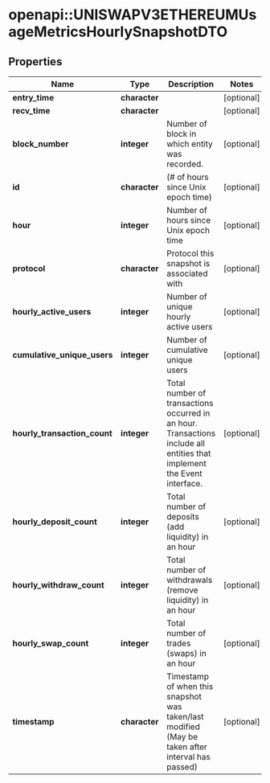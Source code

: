 # openapi::UNISWAPV3ETHEREUMUsageMetricsHourlySnapshotDTO



## Properties
Name | Type | Description | Notes
------------ | ------------- | ------------- | -------------
**entry_time** | **character** |  | [optional] 
**recv_time** | **character** |  | [optional] 
**block_number** | **integer** | Number of block in which entity was recorded. | [optional] 
**id** | **character** | (# of hours since Unix epoch time) | [optional] 
**hour** | **integer** | Number of hours since Unix epoch time | [optional] 
**protocol** | **character** | Protocol this snapshot is associated with | [optional] 
**hourly_active_users** | **integer** | Number of unique hourly active users | [optional] 
**cumulative_unique_users** | **integer** | Number of cumulative unique users | [optional] 
**hourly_transaction_count** | **integer** | Total number of transactions occurred in an hour. Transactions include all entities that implement the Event interface. | [optional] 
**hourly_deposit_count** | **integer** | Total number of deposits (add liquidity) in an hour | [optional] 
**hourly_withdraw_count** | **integer** | Total number of withdrawals (remove liquidity) in an hour | [optional] 
**hourly_swap_count** | **integer** | Total number of trades (swaps) in an hour | [optional] 
**timestamp** | **character** | Timestamp of when this snapshot was taken/last modified (May be taken after interval has passed) | [optional] 


